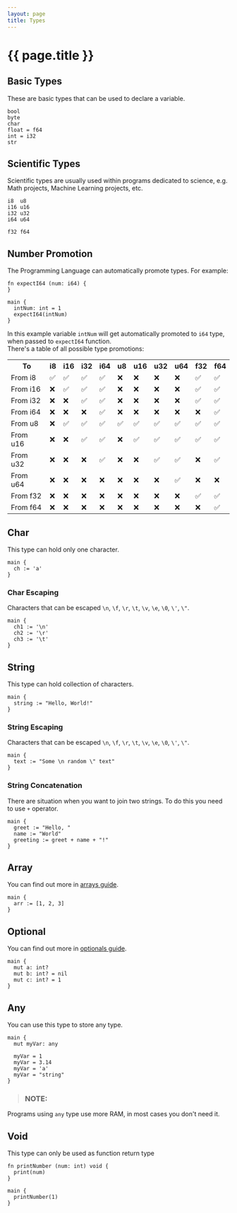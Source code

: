 ```yaml
---
layout: page
title: Types
---
```


# {{ page.title }}

## Basic Types
These are basic types that can be used to declare a variable.

```
bool
byte
char
float = f64
int = i32
str
```

## Scientific Types
Scientific types are usually used within programs dedicated to science, e.g.
Math projects, Machine Learning projects, etc.

```
i8  u8
i16 u16
i32 u32
i64 u64

f32 f64
```

## Number Promotion
The Programming Language can automatically promote types. For example:

```the
fn expectI64 (num: i64) {
}

main {
  intNum: int = 1
  expectI64(intNum)
}
```

In this example variable `intNum` will get automatically promoted to `i64`
type, when passed to `expectI64` function. \
There's a table of all possible type promotions:

<div class="table-responsive">
  <table>
    <tr>
      <th>To</th>
      <th>i8</th>
      <th>i16</th>
      <th>i32</th>
      <th>i64</th>
      <th>u8</th>
      <th>u16</th>
      <th>u32</th>
      <th>u64</th>
      <th>f32</th>
      <th>f64</th>
    </tr>
    <tr>
      <td align="left">From i8</td>
      <td>&#x2705;</td>
      <td>&#x2705;</td>
      <td>&#x2705;</td>
      <td>&#x2705;</td>
      <td>&#x274C;</td>
      <td>&#x274C;</td>
      <td>&#x274C;</td>
      <td>&#x274C;</td>
      <td>&#x2705;</td>
      <td>&#x2705;</td>
    </tr>
    <tr>
      <td align="left">From i16</td>
      <td>&#x274C;</td>
      <td>&#x2705;</td>
      <td>&#x2705;</td>
      <td>&#x2705;</td>
      <td>&#x274C;</td>
      <td>&#x274C;</td>
      <td>&#x274C;</td>
      <td>&#x274C;</td>
      <td>&#x2705;</td>
      <td>&#x2705;</td>
    </tr>
    <tr>
      <td align="left">From i32</td>
      <td>&#x274C;</td>
      <td>&#x274C;</td>
      <td>&#x2705;</td>
      <td>&#x2705;</td>
      <td>&#x274C;</td>
      <td>&#x274C;</td>
      <td>&#x274C;</td>
      <td>&#x274C;</td>
      <td>&#x2705;</td>
      <td>&#x2705;</td>
    </tr>
    <tr>
      <td align="left">From i64</td>
      <td>&#x274C;</td>
      <td>&#x274C;</td>
      <td>&#x274C;</td>
      <td>&#x2705;</td>
      <td>&#x274C;</td>
      <td>&#x274C;</td>
      <td>&#x274C;</td>
      <td>&#x274C;</td>
      <td>&#x274C;</td>
      <td>&#x2705;</td>
    </tr>
    <tr>
      <td align="left">From u8</td>
      <td>&#x274C;</td>
      <td>&#x2705;</td>
      <td>&#x2705;</td>
      <td>&#x2705;</td>
      <td>&#x2705;</td>
      <td>&#x2705;</td>
      <td>&#x2705;</td>
      <td>&#x2705;</td>
      <td>&#x2705;</td>
      <td>&#x2705;</td>
    </tr>
    <tr>
      <td align="left">From u16</td>
      <td>&#x274C;</td>
      <td>&#x274C;</td>
      <td>&#x2705;</td>
      <td>&#x2705;</td>
      <td>&#x274C;</td>
      <td>&#x2705;</td>
      <td>&#x2705;</td>
      <td>&#x2705;</td>
      <td>&#x2705;</td>
      <td>&#x2705;</td>
    </tr>
    <tr>
      <td align="left">From u32</td>
      <td>&#x274C;</td>
      <td>&#x274C;</td>
      <td>&#x274C;</td>
      <td>&#x2705;</td>
      <td>&#x274C;</td>
      <td>&#x274C;</td>
      <td>&#x2705;</td>
      <td>&#x2705;</td>
      <td>&#x274C;</td>
      <td>&#x2705;</td>
    </tr>
    <tr>
      <td align="left">From u64</td>
      <td>&#x274C;</td>
      <td>&#x274C;</td>
      <td>&#x274C;</td>
      <td>&#x274C;</td>
      <td>&#x274C;</td>
      <td>&#x274C;</td>
      <td>&#x274C;</td>
      <td>&#x2705;</td>
      <td>&#x274C;</td>
      <td>&#x274C;</td>
    </tr>
    <tr>
      <td align="left">From f32</td>
      <td>&#x274C;</td>
      <td>&#x274C;</td>
      <td>&#x274C;</td>
      <td>&#x274C;</td>
      <td>&#x274C;</td>
      <td>&#x274C;</td>
      <td>&#x274C;</td>
      <td>&#x274C;</td>
      <td>&#x2705;</td>
      <td>&#x2705;</td>
    </tr>
    <tr>
      <td align="left">From f64</td>
      <td>&#x274C;</td>
      <td>&#x274C;</td>
      <td>&#x274C;</td>
      <td>&#x274C;</td>
      <td>&#x274C;</td>
      <td>&#x274C;</td>
      <td>&#x274C;</td>
      <td>&#x274C;</td>
      <td>&#x274C;</td>
      <td>&#x2705;</td>
    </tr>
  </table>
</div>

## Char
This type can hold only one character.
```the
main {
  ch := 'a'
}
```

### Char Escaping
Characters that can be escaped `\n`, `\f`, `\r`, `\t`, `\v`, `\e`, `\0`, `\'`, `\"`.

```the
main {
  ch1 := '\n'
  ch2 := '\r'
  ch3 := '\t'
}
```

## String
This type can hold collection of characters.

```the
main {
  string := "Hello, World!"
}
```

### String Escaping
Characters that can be escaped `\n`, `\f`, `\r`, `\t`, `\v`, `\e`, `\0`, `\'`,
`\"`.

```the
main {
  text := "Some \n random \" text"
}
```

### String Concatenation
There are situation when you want to join two strings. To do this you need to
use `+` operator.

```the
main {
  greet := "Hello, "
  name := "World"
  greeting := greet + name + "!"
}
```

## Array
You can find out more in [arrays guide](/guides/arrays.html).

```the
main {
  arr := [1, 2, 3]
}
```

## Optional
You can find out more in [optionals guide](/guides/optionals.html).

```the
main {
  mut a: int?
  mut b: int? = nil
  mut c: int? = 1
}
```

## Any
You can use this type to store any type.

```the
main {
  mut myVar: any

  myVar = 1
  myVar = 3.14
  myVar = 'a'
  myVar = "string"
}
```

> ### NOTE:
  Programs using `any` type use more RAM, in most cases you don't need it.

## Void
This type can only be used as function return type

```the
fn printNumber (num: int) void {
  print(num)
}

main {
  printNumber(1)
}
```
